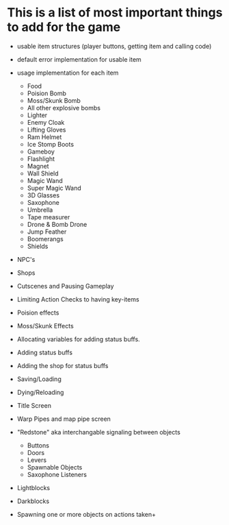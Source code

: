 # This is a list of most important things to add for the game

- usable item structures (player buttons, getting item and calling code)
- default error implementation for usable item
- usage implementation for each item
  - Food
  - Poision Bomb
  - Moss/Skunk Bomb
  - All other explosive bombs
  - Lighter
  - Enemy Cloak
  - Lifting Gloves
  - Ram Helmet
  - Ice Stomp Boots
  - Gameboy
  - Flashlight
  - Magnet
  - Wall Shield
  - Magic Wand
  - Super Magic Wand
  - 3D Glasses
  - Saxophone
  - Umbrella
  - Tape measurer
  - Drone & Bomb Drone
  - Jump Feather
  - Boomerangs
  - Shields

- NPC's
- Shops
- Cutscenes and Pausing Gameplay
- Limiting Action Checks to having key-items
- Poision effects
- Moss/Skunk Effects
- Allocating variables for adding status buffs.
- Adding status buffs
- Adding the shop for status buffs
- Saving/Loading
- Dying/Reloading
- Title Screen
- Warp Pipes and map pipe screen
- "Redstone" aka interchangable signaling between objects
  - Buttons
  - Doors
  - Levers
  - Spawnable Objects
  - Saxophone Listeners
- Lightblocks
- Darkblocks
- Spawning one or more objects on actions taken+
